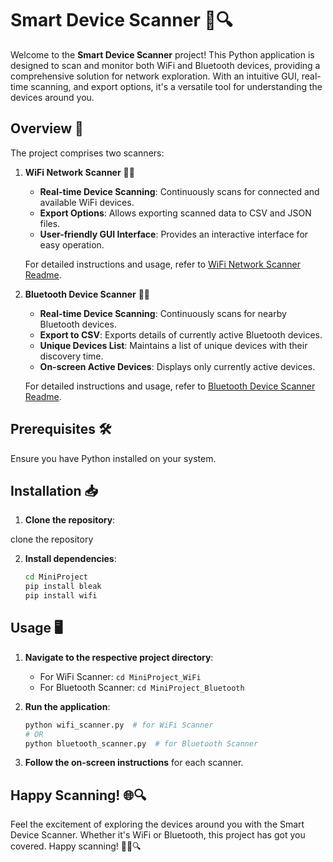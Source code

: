 # Smart Device Scanner 📡🔍

Welcome to the **Smart Device Scanner** project! This Python application is designed to scan and monitor both WiFi and Bluetooth devices, providing a comprehensive solution for network exploration. With an intuitive GUI, real-time scanning, and export options, it's a versatile tool for understanding the devices around you.

## Overview 🚀

The project comprises two scanners:

1. **WiFi Network Scanner** 📡🌐

   - **Real-time Device Scanning**: Continuously scans for connected and available WiFi devices.
   - **Export Options**: Allows exporting scanned data to CSV and JSON files.
   - **User-friendly GUI Interface**: Provides an interactive interface for easy operation.

   For detailed instructions and usage, refer to [WiFi Network Scanner Readme](MiniProject_WiFi/README.md).

2. **Bluetooth Device Scanner** 📡🔵

   - **Real-time Device Scanning**: Continuously scans for nearby Bluetooth devices.
   - **Export to CSV**: Exports details of currently active Bluetooth devices.
   - **Unique Devices List**: Maintains a list of unique devices with their discovery time.
   - **On-screen Active Devices**: Displays only currently active devices.

   For detailed instructions and usage, refer to [Bluetooth Device Scanner Readme](MiniProject_Bluetooth/README.md).

## Prerequisites 🛠️

Ensure you have Python installed on your system.


## Installation 📥

1. **Clone the repository**:

  clone the repository

2. **Install dependencies**:

   ```bash
   cd MiniProject
   pip install bleak
   pip install wifi
   ```

## Usage 🖥️

1. **Navigate to the respective project directory**:

   - For WiFi Scanner: `cd MiniProject_WiFi`
   - For Bluetooth Scanner: `cd MiniProject_Bluetooth`

2. **Run the application**:

   ```bash
   python wifi_scanner.py  # for WiFi Scanner
   # OR
   python bluetooth_scanner.py  # for Bluetooth Scanner
   ```

3. **Follow the on-screen instructions** for each scanner.

## Happy Scanning! 🌐🔍

Feel the excitement of exploring the devices around you with the Smart Device Scanner. Whether it's WiFi or Bluetooth, this project has got you covered. Happy scanning! 🚀📡🔍
